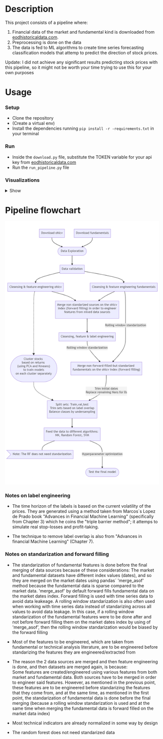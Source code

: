 # Description
This project consists of a pipeline where:
1. Financial data of the market and fundamental kind is downloaded from [eodhistoricaldata.com](https://eodhistoricaldata.com).
2. Preprocessing is done on the data
3. The data is fed to ML algorithms to create time series forecasting classification models that attemp to predict the direction of stock prices. 

Update: I did not achieve any significant results predicting stock prices with this pipeline, so it might not be worth your time trying to use this for your own purposes

# Usage

### Setup
- Clone the repository
- (Create a virtual env) 
- Install the dependencies running `pip install -r -requirements.txt` in your terminal

### Run
- Inside the `download.py` file, substitute the TOKEN variable for your api key from [eodhistoricaldata.com](https://eodhistoricaldata.com)
- Run the `run_pipeline.py` file

### Visualizations
<details>
 <summary> Show </summary>
  
- Sweetviz : After downloading data by running `0_download.py`, run the `1_data_exploration.py` file to see raw data statistics in your browser using sweetviz library:
 
<img src="readme_images/sweetviz_dashboard.png" width="700" alt='pipeline_flowchart'>
 
- Tensorboard : At the end, during/after the neural net training, run: `tensorboard --logdir TensorBoard_logs/data` in your terminal. A link to a localhost port will be shown.
If you click on it it will open a Tensorboard dashboard with info from the hyperparameter tuning process in your browser:

<img src="readme_images/tensorboard_dashboard.png" width="700" alt='pipeline_flowchart'> 
 
</details>

# Pipeline flowchart

<img src="readme_images/mermaid_data_engineering_flowchart.png" width="700" alt='pipeline_flowchart'>

### Notes on label engineering

- The time horizon of the labels is based on the current volatility of the prices. They are generated using a method taken from Marcos´s Lopez de Prado book "Advances in Financial      Machine Learning" (specifically from Chapter 3) which he coins the "triple barrier method"; it attemps to simulate real stop-losses and profit-taking.

- The technique to remove label overlap is also from "Advances in financial Machine Learning" (Chapter 7).

### Notes on standarization and forward filling

- The standarization of fundamental features is done before the final merging of data sources because of these considerations: 
      The market and fundamental datasets have different index values (dates), and so they are merged on the market dates 
      using pandas´ 'merge_asof' method because the fundamental data is sparse compared to the market data. 'merge_asof' by default
      forward fills fundamental data on the market dates index. Forward filling is used with time series data to avoid data leakeage.
      A rolling window standarization is also often used when working with time series data instead of standarizing across all values to avoid data leakage.
      In this case, if a rolling window standarization of the fundamental features were to be done after and not before forward filling them
      on the market dates index by using of 'merge_asof', then the rolling window standarization would be biased by the forward filling

- Most of the features to be engineered, which are taken from fundamental or technical analysis literature, are to be engineered before 
  standarizing the features they are engineered/extracted from

- The reason the 2 data sources are merged and then feature engineering is done, and then datasets are merged again, is because:    
      Some features are created/engineered using various features from both market and fundamental data. 
      Both sources have to be merged in order to engineer said features.
      However, as mentioned in the previous point, these features are to be engineered before standarizing the features that they come from,
      and at the same time, as mentioned in the first point, the standarization of fundamental data is done before the final merging
      (because a rolling window standarization is used and at the same time when merging the fundamental data is forward filled on the market data index)

- Most technical indicators are already normalized in some way by design

- The random forest does not need standarized data
 
